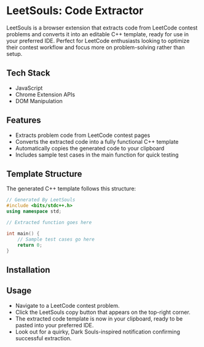 # LeetSouls: Code Extractor

LeetSouls is a browser extension that extracts code from LeetCode contest problems and converts it into an editable C++ template, ready for use in your preferred IDE. Perfect for LeetCode enthusiasts looking to optimize their contest workflow and focus more on problem-solving rather than setup.

## Tech Stack

- JavaScript
- Chrome Extension APIs
- DOM Manipulation

## Features

- Extracts problem code from LeetCode contest pages
- Converts the extracted code into a fully functional C++ template
- Automatically copies the generated code to your clipboard
- Includes sample test cases in the main function for quick testing

## Template Structure

The generated C++ template follows this structure:

```cpp
// Generated By LeetSouls
#include <bits/stdc++.h>
using namespace std;

// Extracted function goes here

int main() {
    // Sample test cases go here
    return 0;
}
```

## Installation

## Usage

- Navigate to a LeetCode contest problem.
- Click the LeetSouls copy button that appears on the top-right corner.
- The extracted code template is now in your clipboard, ready to be pasted into your preferred IDE.
- Look out for a quirky, Dark Souls-inspired notification confirming successful extraction.
